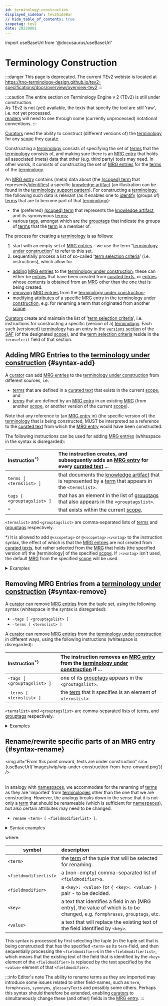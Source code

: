 ```yaml
---
id: terminology-construction
displayed_sidebar: tev2SideBar
// hide_table_of_contents: true
scopetag: tev2
date: 20220801
---
```


import useBaseUrl from '@docusaurus/useBaseUrl'

# Terminology Construction

:::danger This page is deprecated.
The current TEv2 webiste is located at https://tno-terminology-design.github.io/tev2-specifications/docs/overview/overview-tev2
:::

:::caution
The entire section on Terminology Engine v 2 (TEv2) is still under construction.<br/>
As TEv2 is not (yet) available, the texts that specify the tool are still 'raw', i.e. not yet processed.<br/>[readers](@) will need to see through some (currently unprocessed) notational conventions.
:::

[Curators](@) need the ability to construct (different versions of) the [terminology](@) for any [scope](@) they [curate](@).

Constructing a [terminology](@) consists of specifying the set of [terms](scoped-term@) that the [terminology](@) consists of, and making sure there is an [MRG entry](@) that holds all associated (meta) data that other (e.g. third party) tools may need. In other words, it consists of constructing the set of [MRG entries](@) for the [terms](scoped-term@) of the [terminology](@).

An [MRG entry](@) contains (meta) data about (the [(scoped) term](@) that represents/[identifies](@)) a specific [knowledge artifact](@) (an illustration can be found in the [terminology support pattern](/docs/tev2/terms/patterns/pattern-terminology#formalized-model)). For constructing a [terminology](@), the following such data is relevant (as it enables one to [identify](@) (groups of) [terms](scoped-term@) that are to become part of that [terminology](@)):
- the (preferred) [(scoped) term](@) that represents the [knowledge artifact](@), and its synonymous [terms](scoped-term@);
- various [tags](@), amongst which are the [grouptags](@) that indicate the groups of [terms](scoped-term@) that the [term](scoped-term@) is a member of.

The process for creating a [terminology](@) is as follows:
1. start with an empty set of [MRG entries](@) - we use the term "[terminology under construction](@)" to refer to this set.
2. sequentially process a list of so-called '[term selection criteria](@)' (i.e. instructions), which allow for
  - [adding](#syntax-add) [MRG entries](@) to the [terminology under construction](@); these can either be [entries](mrg-entry@) that have been created from [curated texts](@), or [entries](mrg-entry@) whose contents is obtained from an [MRG](@) other than the one that is being created.
  - [removing](#syntax-remove) [MRG entries](@) from the [terminology under construction](@);
  - [modifying attributes](#syntax-rename) of a specific [MRG entry](@) in the [terminology under construction](@), e.g. for renaming a term that originated from another [scope](@).

[Curators](@) create and maintain the list of '[term selection criteria](@)', i.e. instructions for constructing a specific (version of a) [terminology](@). Each such (versioned) [terminology](@) has an entry in the [`versions` section](/docs/tev2/spec-files/saf#versions) of the [SAF](@) (of the designated [scope](@)), and the [term selection criteria](@) reside in the `termselcrit` field of that section.

## Adding MRG Entries to the [terminology under construction](@) {#syntax-add}

A [curator](@) can add [MRG entries](@) to the [terminology under construction](@) from different sources, i.e.
- [terms](@) that are defined in a [curated text](@) that exists in the current [scope](@), and
- [terms](@) that are defined by an [MRG entry](@) in an existing [MRG](@) (from another [scope](@), or another version of the current [scope](@)).

Note that any reference to (an [MRG entry](@) in) (the specific version of) the [terminology](@) that is being constructed, MUST be interpreted as a reference to the [curated text](@) from which the [MRG entry](@) would have been constructed.

The following instructions can be used for adding [MRG entries](@) (whitespace in the syntax is disregarded):

| Instruction<sup>*)</sup>   | The instruction creates, and subsequently adds an [MRG entry](@) for every [curated text](@) ... |
| :------------------------- | :--------------------------------------------------------------------- |
| `terms [ <termslist> ]`    | that documents the [knowledge artifact](@) that is represented by a [term](@) that appears in the `<termslist>`. |
| `tags [ <grouptagslist> ]`| that has an element in the list of [grouptags](@) that also appears in the `<grouptagslist>`. |
| `*`                        | that exists within the current [scope](@). |

`<termslist>` and `<grouptagslist>` are comma-separated lists of [terms](@) and [grouptags](@) respectively.

*) It is allowed to add `@<scopetag>` or `@<scopetag>:<vsntag>` to the instruction syntax, the effect of which is that the [MRG entries](@) are not created from [curated texts](@), but rather selected from the [MRG](@) that holds (the specified version of) the [terminology] of the specified [scope](@). If `:<vsntag>` isn't used, the default [MRG](@) from the specified [scope](@) will be used.

<details>
<summary>Examples</summary>

| Instruction | What it does when processed |
| :---------- | :---------- |
| `terms[party]@essiflab:v3.1` | gets version `v3.1` of the [MRG](@) from the scope `essiflab`, finds the [MRG entry](@) associated with the [term](@) `party`, and adds a copy to the [terminology under construction](@). |
| `tags[management,governance]@toip` | gets the default version of the [MRG](@) from the scope `toip`, finds the [MRG entries](@) that have `management` and/or `governance` as one of their [grouptags](@), and adds a copy for each of them to the [terminology under construction](@). |
| `* @essif-lab` | gets the default version of the [MRG](@) from the scope `essif-lab`, and adds a copy of all of its [MRG entries](@) to the [terminology under construction](@). |
| `* @` | creates an [MRG entry](@) for every [curated text](@) in the current [scope](@), and adds them to the [terminology under construction](@). |

</details>

## Removing MRG Entries from a [terminology under construction](@) {#syntax-remove}

A [curator](@) can remove [MRG entries](@) from the tuple set, using the following syntax (whitespace in the syntax is disregarded):
- `-tags [ <grouptagslist> ]`
- `-terms [ <termslist> ]`

A [curator](@) can remove [MRG entries](@) from the [terminology under construction](@) in different ways, using the following instructions (whitespace is disregarded):

| Instruction<sup>*)</sup>   | The instruction removes an [MRG entry](@) from the [terminology under construction](@) if ... |
| :------------------------- | :--------------------------------------------------------------------- |
| `-tags [ <grouptagslist> ]`| one of its [grouptags](@) appears in the `<groutagslist>`. |
| `-terms [ <termslist> ]`   | the [term](@) that it specifies is an element of `<termslist>`. |

`<termslist>` and `<grouptagslist>` are comma-separated lists of [terms](@), and [grouptags](@) respectively.

<details>
<summary>Examples</summary>

| Instruction | What it does when processed |
| :---------- | :---------- |
| `-terms[party, actor]` | removes the [MRG entries](@) that specifies `party` or `actor` as its [term](@). |
| `-tags[management]` | removes all [MRG entries](@) that have a [grouptag](@) `management`.  |

</details>

## Rename/rewrite specific parts of an MRG entry {#syntax-rename}

<img
  alt="From this point onward, texts are under construction"
  src={useBaseUrl('images/wip/wip-under-construction-from-here-onward.png')}
/><br/><br/>

In analogy with [namespaces](https://en.wikipedia.org/wiki/Namespace), we accommodate for the renaming of [terms](@) as they are 'imported' from [terminologies](@) other than the one that we are constructing. However, the analogy breaks down in the sense that it is not only a [term](@) that should be renameable (which is sufficient for [namespaces](https://en.wikipedia.org/wiki/Namespace)), but also certain attributes may need to be changed.

- `rename <term> [ <fieldmodifierlist> ]`.

<details>
<summary>Syntax examples</summary>

| Instruction | What it does when it is processed |
| :---------- | :---------- |
| `rename party partij` | renames the [term](@) that is currently associated with the [term](@) `party` into `partij`. |

</details>

where:

| symbol                | description |
| --------------------- | :---------- |
| `<term>`              | the [term](@) of the tuple that will be selected for renaming. |
| `<fieldmodifierlist>` | a (non-empty) comma-separated list of `<fieldmodifier>`s. |
| `<fieldmodifier>`     | a `<key>: <value>` (or `{ <key>: <value> }` pair - to be decided. |
| `<key>`               | a text that identifies a field in an [MRG entry], the value of which is to be changed, e.g. `formphrases`, `grouptags`, etc.   |
| `<value>`             | a text that will replace the existing text of the field identified by `<key>`.  |

This syntax is processed by first selecting the tuple (in the tuple set that is being constructed) that has the specified `<term>` as its `term`-field, and then sequentially processing the `<fieldmodifier>`s in the `<fieldmodifierlist>`, which means that the existing text of the field that is identified by the `<key>` element of the `<fieldmodifier>` is replaced by the text specified by the `<value>` element of that `<fieldmodifier>`.

:::info Editor's note
The ability to rename terms as they are imported may introduce some issues related to other field-names, such as `term`, `formphrases`, `synonyms`, `glossaryText`s and possibly some others. Perhaps this syntax should therefore be extended, enabling [curators](@) to simultaneously change these (and other) fields in the [MRG entry](@).
:::